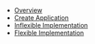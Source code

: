 - [Overview](overview.md)
- [Create Application](create-application.md)
- [Inflexible Implementation](inflexible-implementation.md)
- [Flexible Implementation](flexible-implementation.md)
